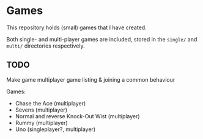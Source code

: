 # Games

This repository holds (small) games that I have created.

Both single- and multi-player games are included, stored in the `single/` and `multi/` directories respectively.

## TODO
Make game multiplayer game listing & joining a common behaviour

Games:
- Chase the Ace (multiplayer)
- Sevens (multiplayer)
- Normal and reverse Knock-Out Wist (multiplayer)
- Rummy (multiplayer)
- Uno (singleplayer?, multiplayer)